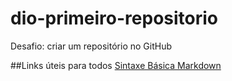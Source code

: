 # dio-primeiro-repositorio
Desafio: criar um repositório no GitHub

##Links úteis para todos
[Sintaxe Básica Markdown](https://www.markdownguide.org/getting-started/)
